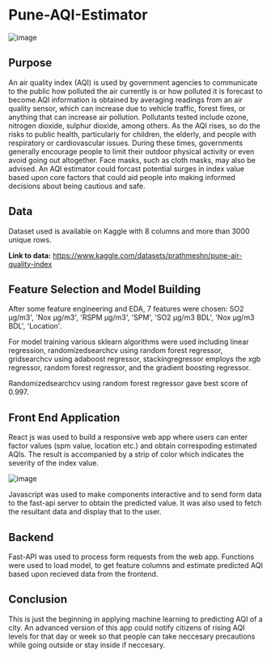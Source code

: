 # Pune-AQI-Estimator

![image](https://user-images.githubusercontent.com/65944826/174290900-fa2b13cf-dc6e-4c57-bf67-34fe0e6aa10c.png)

## Purpose
An air quality index (AQI) is used by government agencies to communicate to the public how polluted the air currently is or how polluted it is forecast to become.AQI information is obtained by averaging readings from an air quality sensor, which can increase due to vehicle traffic, forest fires, or anything that can increase air pollution. Pollutants tested include ozone, nitrogen dioxide, sulphur dioxide, among others.
As the AQI rises, so do the risks to public health, particularly for children, the elderly, and people with respiratory or cardiovascular issues. During these times, governments generally encourage people to limit their outdoor physical activity or even avoid going out altogether. Face masks, such as cloth masks, may also be advised.
An AQI estimator could forcast potential surges in index value based upon core factors that could aid people into making informed decisions about being cautious and safe.

## Data
Dataset used is available on Kaggle with 8 columns and more than 3000 unique rows.

**Link to data:** https://www.kaggle.com/datasets/prathmeshn/pune-air-quality-index

## Feature Selection and Model Building
After some feature engineering and EDA, 7 features were chosen: SO2 µg/m3', 'Nox µg/m3', 'RSPM µg/m3', 'SPM', 'SO2 µg/m3 BDL', 'Nox µg/m3 BDL', 'Location'.

For model training various sklearn algorithms were used including linear regression, randomizedsearchcv using random forest regressor, gridsearchcv using adaboost regressor, stackingregressor employs the xgb regressor, random forest regressor, and the gradient boosting regressor. 

Randomizedsearchcv using random forest regressor gave best score of 0.997.

## Front End Application
React js was used to build a responsive web app where users can enter factor values (spm value, location etc.) and obtain correspoding estimated AQIs.
The result is accompanied by a strip of color which indicates the severity of the index value.

![image](https://user-images.githubusercontent.com/65944826/174256937-676a87d9-7fd4-4ac4-ba1b-f607ffedb56d.png)
 
Javascript was used to make components interactive and to send form data to the fast-api server to obtain the predicted value. It was also used to fetch the resultant data and display that to the user.

## Backend
Fast-API was used to process form requests from the web app. Functions were used to load model, to get feature columns and estimate predicted AQI based upon recieved data from the frontend. 

## Conclusion
This is just the beginning in applying machine learning to predicting AQI of a city. An advanced version of this app could notify citizens of rising AQI levels for that day or week so that people can take neccesary precautions while going outside or stay inside if neccesary.
